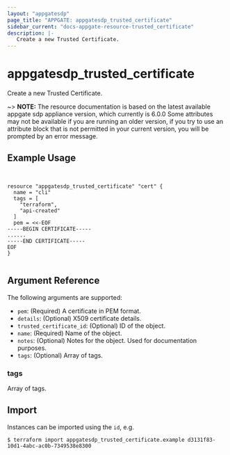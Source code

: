 ```yaml
---
layout: "appgatesdp"
page_title: "APPGATE: appgatesdp_trusted_certificate"
sidebar_current: "docs-appgate-resource-trusted_certificate"
description: |-
   Create a new Trusted Certificate.
---
```


# appgatesdp_trusted_certificate

Create a new Trusted Certificate.

~> **NOTE:**  The resource documentation is based on the latest available appgate sdp appliance version, which currently is 6.0.0
Some attributes may not be available if you are running an older version, if you try to use an attribute block that is not permitted in your current version, you will be prompted by an error message.


## Example Usage

```hcl


resource "appgatesdp_trusted_certificate" "cert" {
  name = "cli"
  tags = [
    "terraform",
    "api-created"
  ]
  pem = <<-EOF
-----BEGIN CERTIFICATE-----
......
-----END CERTIFICATE-----
EOF
}


```


## Argument Reference

The following arguments are supported:


* `pem`: (Required) A certificate in PEM format.
* `details`: (Optional) X509 certificate details.
* `trusted_certificate_id`: (Optional) ID of the object.
* `name`: (Required) Name of the object.
* `notes`: (Optional) Notes for the object. Used for documentation purposes.
* `tags`: (Optional) Array of tags.


### tags
Array of tags.




## Import

Instances can be imported using the `id`, e.g.

```
$ terraform import appgatesdp_trusted_certificate.example d3131f83-10d1-4abc-ac0b-7349538e8300
```
